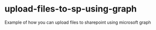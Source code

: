 # upload-files-to-sp-using-graph
Example of how you can upload files to sharepoint using microsoft graph
